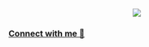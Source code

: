 <h1 align= "center">
   <img src="https://readme-typing-svg.demolab.com?font=Major+Mono+Display&size=50&pause=10000&color=7BF7ED&center=true&vCenter=true&width=1000&height=150&lines=I'm+Shrinivas Kulkarni!">
</h1>

### [Connect with me 💬](https://www.linkedin.com/in/kulkarni-shrinivas/) 
